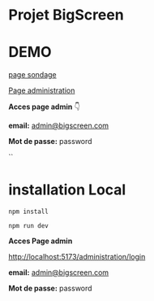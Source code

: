 # Projet BigScreen

# DEMO

[page sondage]('https://projet-bigscreen.website)

[Page administration](https://projet-bigscreen.website/administration/login)

**Acces page admin**  👇

 **email:** admin@bigscreen.com

**Mot de passe:** password 



``
# installation Local

```
npm install

```

```
npm run dev

```

**Acces Page admin**


[http://localhost:5173/administration/login](http://localhost:5173/administration/login) 

**email:** admin@bigscreen.com

**Mot de passe:** password 
